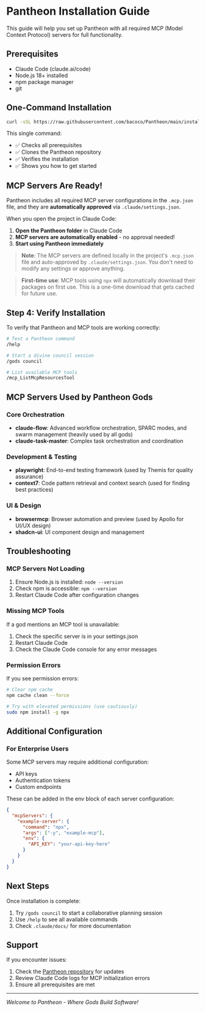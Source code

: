 # Pantheon Installation Guide

This guide will help you set up Pantheon with all required MCP (Model Context Protocol) servers for full functionality.

## Prerequisites

- Claude Code (claude.ai/code) 
- Node.js 18+ installed
- npm package manager
- git

## One-Command Installation

```bash
curl -sSL https://raw.githubusercontent.com/bacoco/Pantheon/main/install-pantheon.sh | bash
```

This single command:
- ✅ Checks all prerequisites
- ✅ Clones the Pantheon repository
- ✅ Verifies the installation
- ✅ Shows you how to get started

## MCP Servers Are Ready!

Pantheon includes all required MCP server configurations in the `.mcp.json` file, and they are **automatically approved** via `.claude/settings.json`.

When you open the project in Claude Code:
1. **Open the Pantheon folder** in Claude Code
2. **MCP servers are automatically enabled** - no approval needed!
3. **Start using Pantheon immediately**

> **Note**: The MCP servers are defined locally in the project's `.mcp.json` file and auto-approved by `.claude/settings.json`. You don't need to modify any settings or approve anything.

> **First-time use**: MCP tools using `npx` will automatically download their packages on first use. This is a one-time download that gets cached for future use.

## Step 4: Verify Installation

To verify that Pantheon and MCP tools are working correctly:

```bash
# Test a Pantheon command
/help

# Start a divine council session
/gods council

# List available MCP tools
/mcp_ListMcpResourcesTool
```

## MCP Servers Used by Pantheon Gods

### Core Orchestration
- **claude-flow**: Advanced workflow orchestration, SPARC modes, and swarm management (heavily used by all gods)
- **claude-task-master**: Complex task orchestration and coordination

### Development & Testing
- **playwright**: End-to-end testing framework (used by Themis for quality assurance)
- **context7**: Code pattern retrieval and context search (used for finding best practices)

### UI & Design
- **browsermcp**: Browser automation and preview (used by Apollo for UI/UX design)
- **shadcn-ui**: UI component design and management

## Troubleshooting

### MCP Servers Not Loading
1. Ensure Node.js is installed: `node --version`
2. Check npm is accessible: `npm --version`
3. Restart Claude Code after configuration changes

### Missing MCP Tools
If a god mentions an MCP tool is unavailable:
1. Check the specific server is in your settings.json
2. Restart Claude Code
3. Check the Claude Code console for any error messages

### Permission Errors
If you see permission errors:
```bash
# Clear npm cache
npm cache clean --force

# Try with elevated permissions (use cautiously)
sudo npm install -g npx
```

## Additional Configuration

### For Enterprise Users
Some MCP servers may require additional configuration:
- API keys
- Authentication tokens
- Custom endpoints

These can be added in the env block of each server configuration:
```json
{
  "mcpServers": {
    "example-server": {
      "command": "npx",
      "args": ["-y", "example-mcp"],
      "env": {
        "API_KEY": "your-api-key-here"
      }
    }
  }
}
```

## Next Steps

Once installation is complete:
1. Try `/gods council` to start a collaborative planning session
2. Use `/help` to see all available commands
3. Check `.claude/docs/` for more documentation

## Support

If you encounter issues:
1. Check the [Pantheon repository](https://github.com/bacoco/Pantheon) for updates
2. Review Claude Code logs for MCP initialization errors
3. Ensure all prerequisites are met

---

*Welcome to Pantheon - Where Gods Build Software!*